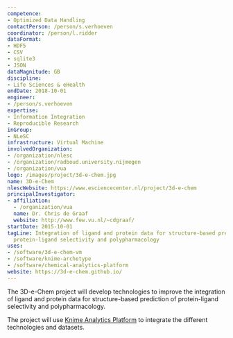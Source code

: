 ```yaml
---
competence:
- Optimized Data Handling
contactPerson: /person/s.verhoeven
coordinator: /person/l.ridder
dataFormat:
- HDF5
- CSV
- sqlite3
- JSON
dataMagnitude: GB
discipline:
- Life Sciences & eHealth
endDate: 2018-10-01
engineer:
- /person/s.verhoeven
expertise:
- Information Integration
- Reproducible Research
inGroup:
- NLeSC
infrastructure: Virtual Machine
involvedOrganization:
- /organization/nlesc
- /organization/radboud.university.nijmegen
- /organization/vua
logo: /images/project/3d-e-chem.jpg
name: 3D-e-Chem
nlescWebsite: https://www.esciencecenter.nl/project/3d-e-chem
principalInvestigator:
- affiliation:
  - /organization/vua
  name: Dr. Chris de Graaf
  website: http://www.few.vu.nl/~cdgraaf/
startDate: 2015-10-01
tagLine: Integration of ligand and protein data for structure-based prediction of
  protein-ligand selectivity and polypharmacology
uses:
- /software/3d-e-chem-vm
- /software/knime-archetype
- /software/chemical-analytics-platform
website: https://3d-e-chem.github.io/
---
```

The 3D-e-Chem project will develop technologies to improve the integration of ligand and protein data for structure-based prediction of protein-ligand selectivity and polypharmacology.

The project will use [Knime Analytics Platform](http://www.knime.org) to integrate the different technologies and datasets.
